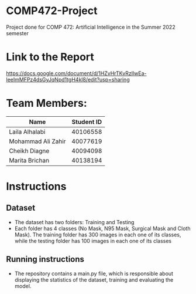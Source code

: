 # COMP472-Project
Project done for COMP 472: Artificial Intelligence in the Summer 2022 semester

# Link to the Report
https://docs.google.com/document/d/1HZvHrTKvRzlIwEa-leeImMFPz4dsGyJqNpd1tgH4kl8/edit?usp=sharing

# Team Members:

| Name               | Student ID |
| ------------------ | ---------- |
| Laila Alhalabi     | 40106558   |
| Mohammad Ali Zahir | 40077619   |
| Cheikh Diagne      | 40094098   |
| Marita Brichan     | 40138194   |

# Instructions 

## Dataset
- The dataset has two folders: Training and Testing
- Each folder has 4 classes (No Mask, N95 Mask, Surgical Mask and Cloth Mask). The training folder has 300 images in each one of its classes, while the testing folder has 100 images in each one of its classes
  
## Running instructions
- The repository contains a main.py file, which is responsible about displaying the statistics of the dataset, training and evaluating the model. 
